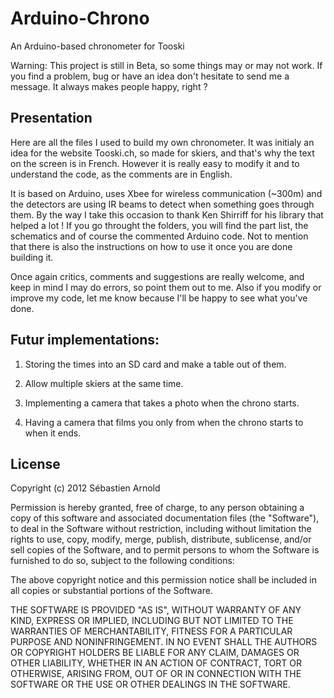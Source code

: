 Arduino-Chrono
==============

An Arduino-based chronometer for Tooski

Warning: This project is still in Beta, so some things may or may not work. If you find a problem, bug or have an idea don't hesitate to send me a message. It always makes people happy, right ?

Presentation
-------------
Here are all the files I used to build my own chronometer. It was initialy an idea for the website Tooski.ch, so made for skiers, and that's why the text on the screen is in French. However it is really easy to modify it and to understand the code, as the comments are in English.

It is based on Arduino, uses Xbee for wireless communication (~300m) and the detectors are using IR beams to detect when something goes through them. By the way I take this occasion to thank Ken Shirriff for his library that helped a lot ! If you go throught the folders, you will find the part list, the schematics and of course the commented Arduino code. Not to mention that there is also the instructions on how to use it once you are done building it.

Once again critics, comments and suggestions are really welcome, and keep in mind I may do errors, so point them out to me. Also if you modify or improve my code, let me know because I'll be happy to see what you've done.

Futur implementations:
----------------------
1. Storing the times into an SD card and make a table out of them.

2. Allow multiple skiers at the same time.

3. Implementing a camera that takes a photo when the chrono starts.

4. Having a camera that films you only from when the chrono starts to when it ends.

License
-------
Copyright (c) 2012 Sébastien Arnold

Permission is hereby granted, free of charge, to any person obtaining a copy of this software and associated documentation files (the "Software"), to deal in the Software without restriction, including without limitation the rights to use, copy, modify, merge, publish, distribute, sublicense, and/or sell copies of the Software, and to permit persons to whom the Software is furnished to do so, subject to the following conditions:

The above copyright notice and this permission notice shall be included in all copies or substantial portions of the Software.

THE SOFTWARE IS PROVIDED "AS IS", WITHOUT WARRANTY OF ANY KIND, EXPRESS OR IMPLIED, INCLUDING BUT NOT LIMITED TO THE WARRANTIES OF MERCHANTABILITY, FITNESS FOR A PARTICULAR PURPOSE AND NONINFRINGEMENT. IN NO EVENT SHALL THE AUTHORS OR COPYRIGHT HOLDERS BE LIABLE FOR ANY CLAIM, DAMAGES OR OTHER LIABILITY, WHETHER IN AN ACTION OF CONTRACT, TORT OR OTHERWISE, ARISING FROM, OUT OF OR IN CONNECTION WITH THE SOFTWARE OR THE USE OR OTHER DEALINGS IN THE SOFTWARE.